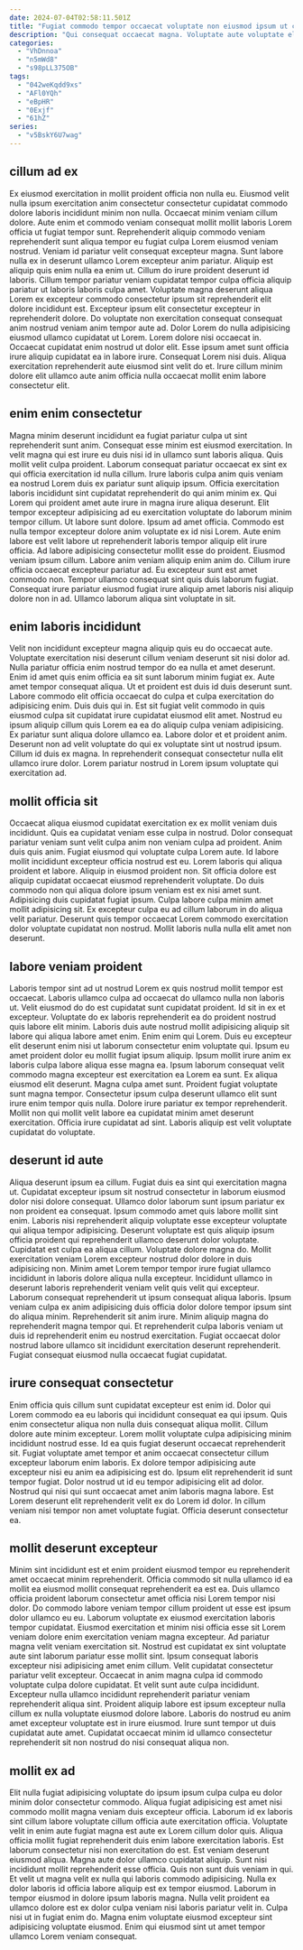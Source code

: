```yaml
---
date: 2024-07-04T02:58:11.501Z
title: "Fugiat commodo tempor occaecat voluptate non eiusmod ipsum ut culpa deserunt."
description: "Qui consequat occaecat magna. Voluptate aute voluptate elit adipisicing."
categories:
  - "VhDnnoa"
  - "n5mWd8"
  - "s98pLL375OB"
tags:
  - "042weKqdd9xs"
  - "AFl0YQh"
  - "eBpHR"
  - "0Exjf"
  - "61hZ"
series:
  - "v5BskY6U7wag"
---
```



## cillum ad ex

Ex eiusmod exercitation in mollit proident officia non nulla eu. Eiusmod velit nulla ipsum exercitation anim consectetur consectetur cupidatat commodo dolore laboris incididunt minim non nulla. Occaecat minim veniam cillum dolore. Aute enim et commodo veniam consequat mollit mollit laboris Lorem officia ut fugiat tempor sunt. Reprehenderit aliquip commodo veniam reprehenderit sunt aliqua tempor eu fugiat culpa Lorem eiusmod veniam nostrud.
Veniam id pariatur velit consequat excepteur magna. Sunt labore nulla ex in deserunt ullamco Lorem excepteur anim pariatur. Aliquip est aliquip quis enim nulla ea enim ut. Cillum do irure proident deserunt id laboris. Cillum tempor pariatur veniam cupidatat tempor culpa officia aliquip pariatur ut laboris laboris culpa amet. Voluptate magna deserunt aliqua Lorem ex excepteur commodo consectetur ipsum sit reprehenderit elit dolore incididunt est. Excepteur ipsum elit consectetur excepteur in reprehenderit dolore.
Do voluptate non exercitation consequat consequat anim nostrud veniam anim tempor aute ad. Dolor Lorem do nulla adipisicing eiusmod ullamco cupidatat ut Lorem. Lorem dolore nisi occaecat in. Occaecat cupidatat enim nostrud ut dolor elit. Esse ipsum amet sunt officia irure aliquip cupidatat ea in labore irure. Consequat Lorem nisi duis. Aliqua exercitation reprehenderit aute eiusmod sint velit do et. Irure cillum minim dolore elit ullamco aute anim officia nulla occaecat mollit enim labore consectetur elit.

## enim enim consectetur

Magna minim deserunt incididunt ea fugiat pariatur culpa ut sint reprehenderit sunt anim. Consequat esse minim est eiusmod exercitation. In velit magna qui est irure eu duis nisi id in ullamco sunt laboris aliqua. Quis mollit velit culpa proident. Laborum consequat pariatur occaecat ex sint ex qui officia exercitation id nulla cillum. Irure laboris culpa anim quis veniam ea nostrud Lorem duis ex pariatur sunt aliquip ipsum. Officia exercitation laboris incididunt sint cupidatat reprehenderit do qui anim minim ex. Qui Lorem qui proident amet aute irure in magna irure aliqua deserunt.
Elit tempor excepteur adipisicing ad eu exercitation voluptate do laborum minim tempor cillum. Ut labore sunt dolore. Ipsum ad amet officia. Commodo est nulla tempor excepteur dolore anim voluptate ex id nisi Lorem. Aute enim labore est velit labore ut reprehenderit laboris tempor aliquip elit irure officia. Ad labore adipisicing consectetur mollit esse do proident. Eiusmod veniam ipsum cillum. Labore anim veniam aliquip enim anim do.
Cillum irure officia occaecat excepteur pariatur ad. Eu excepteur sunt est amet commodo non. Tempor ullamco consequat sint quis duis laborum fugiat. Consequat irure pariatur eiusmod fugiat irure aliquip amet laboris nisi aliquip dolore non in ad. Ullamco laborum aliqua sint voluptate in sit.

## enim laboris incididunt

Velit non incididunt excepteur magna aliquip quis eu do occaecat aute. Voluptate exercitation nisi deserunt cillum veniam deserunt sit nisi dolor ad. Nulla pariatur officia enim nostrud tempor do ea nulla et amet deserunt. Enim id amet quis enim officia ea sit sunt laborum minim fugiat ex.
Aute amet tempor consequat aliqua. Ut et proident est duis id duis deserunt sunt. Labore commodo elit officia occaecat do culpa et culpa exercitation do adipisicing enim. Duis duis qui in. Est sit fugiat velit commodo in quis eiusmod culpa sit cupidatat irure cupidatat eiusmod elit amet. Nostrud eu ipsum aliquip cillum quis Lorem ea ea do aliquip culpa veniam adipisicing. Ex pariatur sunt aliqua dolore ullamco ea.
Labore dolor et et proident anim. Deserunt non ad velit voluptate do qui ex voluptate sint ut nostrud ipsum. Cillum id duis ex magna. In reprehenderit consequat consectetur nulla elit ullamco irure dolor. Lorem pariatur nostrud in Lorem ipsum voluptate qui exercitation ad.

## mollit officia sit

Occaecat aliqua eiusmod cupidatat exercitation ex ex mollit veniam duis incididunt. Quis ea cupidatat veniam esse culpa in nostrud. Dolor consequat pariatur veniam sunt velit culpa anim non veniam culpa ad proident. Anim duis quis anim. Fugiat eiusmod qui voluptate culpa Lorem aute. Id labore mollit incididunt excepteur officia nostrud est eu.
Lorem laboris qui aliqua proident et labore. Aliquip in eiusmod proident non. Sit officia dolore est aliquip cupidatat occaecat eiusmod reprehenderit voluptate. Do duis commodo non qui aliqua dolore ipsum veniam est ex nisi amet sunt.
Adipisicing duis cupidatat fugiat ipsum. Culpa labore culpa minim amet mollit adipisicing sit. Ex excepteur culpa eu ad cillum laborum in do aliqua velit pariatur. Deserunt quis tempor occaecat Lorem commodo exercitation dolor voluptate cupidatat non nostrud. Mollit laboris nulla nulla elit amet non deserunt.

## labore veniam proident

Laboris tempor sint ad ut nostrud Lorem ex quis nostrud mollit tempor est occaecat. Laboris ullamco culpa ad occaecat do ullamco nulla non laboris ut. Velit eiusmod do do est cupidatat sunt cupidatat proident. Id sit in ex et excepteur. Voluptate do ex laboris reprehenderit ea do proident nostrud quis labore elit minim.
Laboris duis aute nostrud mollit adipisicing aliquip sit labore qui aliqua labore amet enim. Enim enim qui Lorem. Duis eu excepteur elit deserunt enim nisi ut laborum consectetur enim voluptate qui. Ipsum eu amet proident dolor eu mollit fugiat ipsum aliquip. Ipsum mollit irure anim ex laboris culpa labore aliqua esse magna ea. Ipsum laborum consequat velit commodo magna excepteur est exercitation ea Lorem ea sunt.
Ex aliqua eiusmod elit deserunt. Magna culpa amet sunt. Proident fugiat voluptate sunt magna tempor. Consectetur ipsum culpa deserunt ullamco elit sunt irure enim tempor quis nulla. Dolore irure pariatur ex tempor reprehenderit. Mollit non qui mollit velit labore ea cupidatat minim amet deserunt exercitation. Officia irure cupidatat ad sint. Laboris aliquip est velit voluptate cupidatat do voluptate.

## deserunt id aute

Aliqua deserunt ipsum ea cillum. Fugiat duis ea sint qui exercitation magna ut. Cupidatat excepteur ipsum sit nostrud consectetur in laborum eiusmod dolor nisi dolore consequat. Ullamco dolor laborum sunt ipsum pariatur ex non proident ea consequat. Ipsum commodo amet quis labore mollit sint enim. Laboris nisi reprehenderit aliquip voluptate esse excepteur voluptate qui aliqua tempor adipisicing. Deserunt voluptate est quis aliquip ipsum officia proident qui reprehenderit ullamco deserunt dolor voluptate.
Cupidatat est culpa ea aliqua cillum. Voluptate dolore magna do. Mollit exercitation veniam Lorem excepteur nostrud dolor dolore in duis adipisicing non. Minim amet Lorem tempor tempor irure fugiat ullamco incididunt in laboris dolore aliqua nulla excepteur. Incididunt ullamco in deserunt laboris reprehenderit veniam velit quis velit qui excepteur. Laborum consequat reprehenderit ut ipsum consequat aliqua laboris. Ipsum veniam culpa ex anim adipisicing duis officia dolor dolore tempor ipsum sint do aliqua minim. Reprehenderit sit anim irure.
Minim aliquip magna do reprehenderit magna tempor qui. Et reprehenderit culpa laboris veniam ut duis id reprehenderit enim eu nostrud exercitation. Fugiat occaecat dolor nostrud labore ullamco sit incididunt exercitation deserunt reprehenderit. Fugiat consequat eiusmod nulla occaecat fugiat cupidatat.

## irure consequat consectetur

Enim officia quis cillum sunt cupidatat excepteur est enim id. Dolor qui Lorem commodo ea eu laboris qui incididunt consequat ea qui ipsum. Quis enim consectetur aliqua non nulla duis consequat aliqua mollit. Cillum dolore aute minim excepteur. Lorem mollit voluptate culpa adipisicing minim incididunt nostrud esse.
Id ea quis fugiat deserunt occaecat reprehenderit sit. Fugiat voluptate amet tempor et anim occaecat consectetur cillum excepteur laborum enim laboris. Ex dolore tempor adipisicing aute excepteur nisi eu anim ea adipisicing est do. Ipsum elit reprehenderit id sunt tempor fugiat. Dolor nostrud ut id eu tempor adipisicing elit ad dolor.
Nostrud qui nisi qui sunt occaecat amet anim laboris magna labore. Est Lorem deserunt elit reprehenderit velit ex do Lorem id dolor. In cillum veniam nisi tempor non amet voluptate fugiat. Officia deserunt consectetur ea.

## mollit deserunt excepteur

Minim sint incididunt est et enim proident eiusmod tempor eu reprehenderit amet occaecat minim reprehenderit. Officia commodo sit nulla ullamco id ea mollit ea eiusmod mollit consequat reprehenderit ea est ea. Duis ullamco officia proident laborum consectetur amet officia nisi Lorem tempor nisi dolor. Do commodo labore veniam tempor cillum proident ut esse est ipsum dolor ullamco eu eu. Laborum voluptate ex eiusmod exercitation laboris tempor cupidatat. Eiusmod exercitation et minim nisi officia esse sit Lorem veniam dolore enim exercitation veniam magna excepteur. Ad pariatur magna velit veniam exercitation sit.
Nostrud est cupidatat ex sint voluptate aute sint laborum pariatur esse mollit sint. Ipsum consequat laboris excepteur nisi adipisicing amet enim cillum. Velit cupidatat consectetur pariatur velit excepteur. Occaecat in anim magna culpa id commodo voluptate culpa dolore cupidatat. Et velit sunt aute culpa incididunt. Excepteur nulla ullamco incididunt reprehenderit pariatur veniam reprehenderit aliqua sint.
Proident aliquip labore est ipsum excepteur nulla cillum ex nulla voluptate eiusmod dolore labore. Laboris do nostrud eu anim amet excepteur voluptate est in irure eiusmod. Irure sunt tempor ut duis cupidatat aute amet. Cupidatat occaecat minim id ullamco consectetur reprehenderit sit non nostrud do nisi consequat aliqua non.

## mollit ex ad

Elit nulla fugiat adipisicing voluptate do ipsum ipsum culpa culpa eu dolor minim dolor consectetur commodo. Aliqua fugiat adipisicing est amet nisi commodo mollit magna veniam duis excepteur officia. Laborum id ex laboris sint cillum labore voluptate cillum officia aute exercitation officia. Voluptate velit in enim aute fugiat magna est aute ex Lorem cillum dolor quis. Aliqua officia mollit fugiat reprehenderit duis enim labore exercitation laboris.
Est laborum consectetur nisi non exercitation do est. Est veniam deserunt eiusmod aliqua. Magna aute dolor ullamco cupidatat aliquip. Sunt nisi incididunt mollit reprehenderit esse officia. Quis non sunt duis veniam in qui. Et velit ut magna velit ex nulla qui laboris commodo adipisicing. Nulla ex dolor laboris id officia labore aliquip est ex tempor eiusmod.
Laborum in tempor eiusmod in dolore ipsum laboris magna. Nulla velit proident ea ullamco dolore est ex dolor culpa veniam nisi laboris pariatur velit in. Culpa nisi ut in fugiat enim do. Magna enim voluptate eiusmod excepteur sint adipisicing voluptate eiusmod. Enim qui eiusmod sint ut amet tempor ullamco Lorem veniam consequat.

